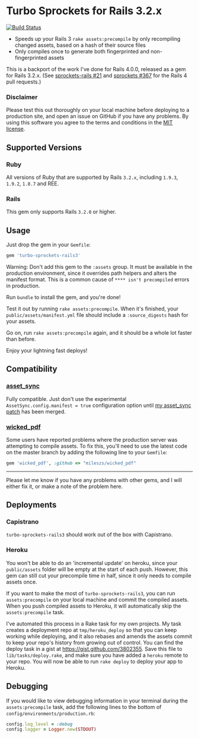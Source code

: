 # Turbo Sprockets for Rails 3.2.x

[![Build Status](https://secure.travis-ci.org/ndbroadbent/turbo-sprockets-rails3.png)](http://travis-ci.org/ndbroadbent/turbo-sprockets-rails3)

* Speeds up your Rails 3 `rake assets:precompile` by only recompiling changed assets, based on a hash of their source files
* Only compiles once to generate both fingerprinted and non-fingerprinted assets

This is a backport of the work I've done for Rails 4.0.0, released as
a gem for Rails 3.2.x. (See [sprockets-rails #21](https://github.com/rails/sprockets-rails/pull/21) and [sprockets #367](https://github.com/sstephenson/sprockets/pull/367) for the Rails 4 pull requests.)


### Disclaimer

Please test this out thoroughly on your local machine before deploying to a production site, and open an issue on GitHub if you have any problems. By using this software you agree to the terms and conditions in the [MIT license](https://github.com/ndbroadbent/turbo-sprockets-rails3/blob/master/MIT-LICENSE).

## Supported Versions

### Ruby

All versions of Ruby that are supported by Rails `3.2.x`, including `1.9.3`, `1.9.2`, `1.8.7` and REE.

### Rails

This gem only supports Rails `3.2.0` or higher.

## Usage

Just drop the gem in your `Gemfile`:

```ruby
gem 'turbo-sprockets-rails3'
```

Warning: Don't add this gem to the `:assets` group. It must be available in the production environment, since it overrides path helpers and alters the manifest format. This is a common cause of `**** isn't precompiled` errors in production.

Run `bundle` to install the gem, and you're done!

Test it out by running `rake assets:precompile`. When it's finished, your `public/assets/manifest.yml` file should include a `:source_digests` hash for your assets.

Go on, run `rake assets:precompile` again, and it should be a whole lot faster than before.

Enjoy your lightning fast deploys!

## Compatibility

### [asset_sync](https://github.com/rumblelabs/asset_sync)

Fully compatible. Just don't use the experimental `AssetSync.config.manifest = true` configuration option until
[my asset_sync patch](https://github.com/rumblelabs/asset_sync/pull/110) has been merged.


### [wicked_pdf](https://github.com/mileszs/wicked_pdf)

Some users have reported problems where the production server was attempting to compile assets. To fix this, you'll need to use the latest code on the master branch by adding the following line to your `Gemfile`:

```ruby
gem 'wicked_pdf', :github => "mileszs/wicked_pdf"
```

<hr/>

Please let me know if you have any problems with other gems, and I will either fix it, or make a note of the problem here.

## Deployments

### Capistrano

`turbo-sprockets-rails3` should work out of the box with Capistrano.

### Heroku

You won't be able to do an 'incremental update' on heroku, since your `public/assets`
folder will be empty at the start of each push. However, this gem can still cut your
precompile time in half, since it only needs to compile assets once.

If you want to make the most of `turbo-sprockets-rails3`, you can run `assets:precompile` on your local machine and commit the compiled assets. When you push compiled assets to Heroku, it will automatically skip the `assets:precompile` task.

I've automated this process in a Rake task for my own projects. My task creates a deployment repo at `tmp/heroku_deploy` so that you can keep working while deploying, and it also rebases and amends the assets commit to keep your repo's history from growing out of control. You can find the deploy task in a gist at https://gist.github.com/3802355. Save this file to `lib/tasks/deploy.rake`, and make sure you have added a `heroku` remote to your repo. You will now be able to run `rake deploy` to deploy your app to Heroku.

## Debugging

If you would like to view debugging information in your terminal during the `assets:precompile` task, add the following lines to the bottom of `config/environments/production.rb`:

```ruby
config.log_level = :debug
config.logger = Logger.new(STDOUT)
```

